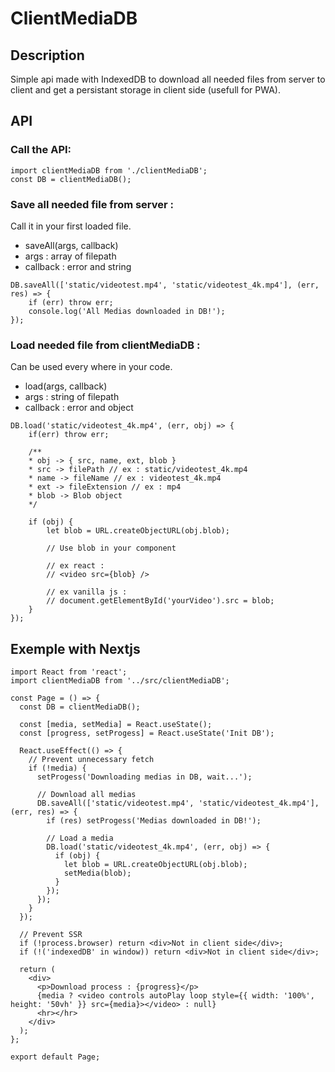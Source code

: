 # ClientMediaDB

## Description

Simple api made with IndexedDB to download all needed files from server to client and get a persistant storage in client side (usefull for PWA).

## API

### Call the API:

```
import clientMediaDB from './clientMediaDB';
const DB = clientMediaDB();
```

### Save all needed file from server :

Call it in your first loaded file.

- saveAll(args, callback)
- args : array of filepath
- callback : error and string

```
DB.saveAll(['static/videotest.mp4', 'static/videotest_4k.mp4'], (err, res) => {
    if (err) throw err;
    console.log('All Medias downloaded in DB!');
});
```

### Load needed file from clientMediaDB :

Can be used every where in your code.

- load(args, callback)
- args : string of filepath
- callback : error and object

```
DB.load('static/videotest_4k.mp4', (err, obj) => {
    if(err) throw err;

    /**
    * obj -> { src, name, ext, blob }
    * src -> filePath // ex : static/videotest_4k.mp4
    * name -> fileName // ex : videotest_4k.mp4
    * ext -> fileExtension // ex : mp4
    * blob -> Blob object
    */

    if (obj) {
        let blob = URL.createObjectURL(obj.blob);

        // Use blob in your component

        // ex react :
        // <video src={blob} />

        // ex vanilla js :
        // document.getElementById('yourVideo').src = blob;
    }
});
```
    
## Exemple with Nextjs

```
import React from 'react';
import clientMediaDB from '../src/clientMediaDB';

const Page = () => {
  const DB = clientMediaDB();

  const [media, setMedia] = React.useState();
  const [progress, setProgess] = React.useState('Init DB');

  React.useEffect(() => {
    // Prevent unnecessary fetch
    if (!media) {
      setProgess('Downloading medias in DB, wait...');

      // Download all medias
      DB.saveAll(['static/videotest.mp4', 'static/videotest_4k.mp4'], (err, res) => {
        if (res) setProgess('Medias downloaded in DB!');

        // Load a media
        DB.load('static/videotest_4k.mp4', (err, obj) => {
          if (obj) {
            let blob = URL.createObjectURL(obj.blob);
            setMedia(blob);
          }
        });
      });
    }
  });

  // Prevent SSR
  if (!process.browser) return <div>Not in client side</div>;
  if (!('indexedDB' in window)) return <div>Not in client side</div>;

  return (
    <div>
      <p>Download process : {progress}</p>
      {media ? <video controls autoPlay loop style={{ width: '100%', height: '50vh' }} src={media}></video> : null}
      <hr></hr>
    </div>
  );
};

export default Page;

```
